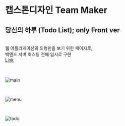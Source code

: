 # 캡스톤디자인 Team Maker
## 당신의 하루 (Todo List); only Front ver
<br />
웹 어플리케이션의 외형만을 보기 위한 페이지로,<br />
백엔드 서버 호스팅 전에 임시로 구현<br />
<a href="https://seang-g.github.io/todo-front/" alt="Link">Link</a>

<br />
<br />
<br />

![main](https://github.com/Seang-G/todo-front/assets/61152284/98968c11-f074-43fe-9306-04fd5d5cc91d)

<br />

![menu](https://github.com/Seang-G/todo-front/assets/61152284/1ab8cfcd-7a16-4700-9b7b-6fb47c59a395)

<br />

![todo](https://github.com/Seang-G/todo-front/assets/61152284/57164a9c-0728-43eb-bb65-223765769030)
